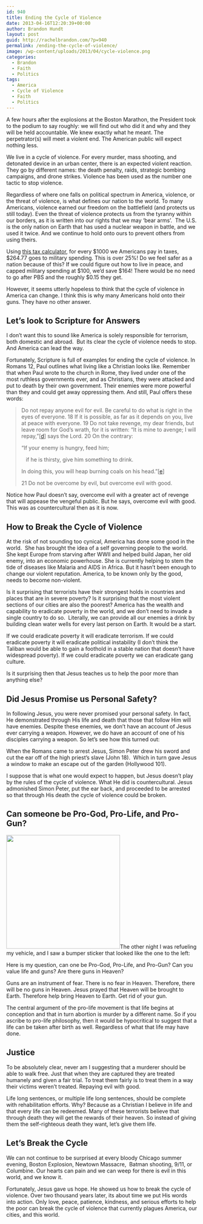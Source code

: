 ```yaml
---
id: 940
title: Ending the Cycle of Violence
date: 2013-04-16T12:20:39+00:00
author: Brandon Hundt
layout: post
guid: http://rachelbrandon.com/?p=940
permalink: /ending-the-cycle-of-violence/
image: /wp-content/uploads/2013/04/cycle-violence.png
categories:
  - Brandon
  - Faith
  - Politics
tags:
  - America
  - Cycle of Violence
  - Faith
  - Politics
---
```

A few hours after the explosions at the Boston Marathon, the President took to the podium to say roughly: we will find out who did it and why and they will be held accountable. We knew exactly what he meant. The perpetrator(s) will meet a violent end. The American public will expect nothing less.

<!--more-->

We live in a cycle of violence. For every murder, mass shooting, and detonated device in an urban center, there is an expected violent reaction. They go by different names: the death penalty, raids, strategic bombing campaigns, and drone strikes. Violence has been used as the number one tactic to stop violence.

Regardless of where one falls on political spectrum in America, violence, or the threat of violence, is what defines our nation to the world. To many Americans, violence earned our freedom on the battlefield (and protects us still today). Even the threat of violence protects us from the tyranny within our borders, as it is written into our rights that we may ‘bear arms’.  The U.S. is the only nation on Earth that has used a nuclear weapon in battle, and we used it twice. And we continue to hold onto ours to prevent others from using theirs.

Using [this tax calculator](http://nationalpriorities.org/en/interactive-data/taxday/receipt/2012/taxespaid/1000/), for every $1000 we Americans pay in taxes, $264.77 goes to military spending. This is over 25%! Do we feel safer as a nation because of this? If we could figure out how to live in peace, and capped military spending at $100, we’d save $164! There would be no need to go after PBS and the roughly $0.15 they get.

However, it seems utterly hopeless to think that the cycle of violence in America can change. I think this is why many Americans hold onto their guns. They have no other answer.

## Let’s look to Scripture for Answers

I don’t want this to sound like America is solely responsible for terrorism, both domestic and abroad.  But its clear the cycle of violence needs to stop. And America can lead the way.

Fortunately, Scripture is full of examples for ending the cycle of violence. In Romans 12, Paul outlines what living like a Christian looks like. Remember that when Paul wrote to the church in Rome, they lived under one of the most ruthless governments ever, and as Christians, they were attacked and put to death by their own government. Their enemies were more powerful than they and could get away oppressing them. And still, Paul offers these words:

> Do not repay anyone evil for evil. Be careful to do what is right in the eyes of everyone. 18 If it is possible, as far as it depends on you, live at peace with everyone. 19 Do not take revenge, my dear friends, but leave room for God’s wrath, for it is written: “It is mine to avenge; I will repay,”[[d](http://www.biblegateway.com/passage/?search=Romans+12&version=NIV#fen-NIV-28265d)] says the Lord. 20 On the contrary:
> 
> “If your enemy is hungry, feed him;
> 
>    if he is thirsty, give him something to drink.
> 
> In doing this, you will heap burning coals on his head.”[[e](http://www.biblegateway.com/passage/?search=Romans+12&version=NIV#fen-NIV-28266e)]
> 
> 21 Do not be overcome by evil, but overcome evil with good.

Notice how Paul doesn’t say, overcome evil with a greater act of revenge that will appease the vengeful public. But he says, overcome evil with good. This was as countercultural then as it is now.

## How to Break the Cycle of Violence

At the risk of not sounding too cynical, America has done some good in the world.  She has brought the idea of a self governing people to the world. She kept Europe from starving after WWII and helped build Japan, her old enemy, into an economic powerhouse. She is currently helping to stem the tide of diseases like Malaria and AIDS in Africa. But it hasn’t been enough to change our violent reputation. America, to be known only by the good, needs to become non-violent.

Is it surprising that terrorists have their strongest holds in countries and places that are in severe poverty? Is it surprising that the most violent sections of our cities are also the poorest? America has the wealth and capability to eradicate poverty in the world, and we don’t need to invade a single country to do so.  Literally, we can provide all our enemies a drink by building clean water wells for every last person on Earth. It would be a start.

If we could eradicate poverty it will eradicate terrorism. If we could eradicate poverty it will eradicate political instability (I don’t think the Taliban would be able to gain a foothold in a stable nation that doesn’t have widespread poverty). If we could eradicate poverty we can eradicate gang culture.

Is it surprising then that Jesus teaches us to help the poor more than anything else?

## Did Jesus Promise us Personal Safety?

In following Jesus, you were never promised your personal safety. In fact, He demonstrated through His life and death that those that follow Him will have enemies. Despite these enemies, we don’t have an account of Jesus ever carrying a weapon. However, we do have an account of one of his disciples carrying a weapon. So let’s see how this turned out:

When the Romans came to arrest Jesus, Simon Peter drew his sword and cut the ear off of the high priest’s slave (John 18).  Which in turn gave Jesus a window to make an escape out of the garden (Hollywood 101).

I suppose that is what one would expect to happen, but Jesus doesn’t play by the rules of the cycle of violence. What He did is countercultural. Jesus admonished Simon Peter, put the ear back, and proceeded to be arrested so that through His death the cycle of violence could be broken.

## Can someone be Pro-God, Pro-Life, and Pro-Gun?

[<img class="alignnone size-full wp-image-942" title="413F8iclHGL._SL500_AA300_" src="http://rachelbrandon.com/wp-content/uploads/2013/04/413F8iclHGL._SL500_AA300_.jpg" alt="" width="300" height="300" srcset="https://rachelbrandon.com/wp-content/uploads/2013/04/413F8iclHGL._SL500_AA300_.jpg 300w, https://rachelbrandon.com/wp-content/uploads/2013/04/413F8iclHGL._SL500_AA300_-150x150.jpg 150w" sizes="(max-width: 300px) 100vw, 300px" />](http://www.amazon.com/Guns-Life-Obama-Bumper-Sticker/dp/B007DKQGQC)The other night I was refueling my vehicle, and I saw a bumper sticker that looked like the one to the left:

Here is my question, can one be Pro-God, Pro-Life, and Pro-Gun? Can you value life and guns? Are there guns in Heaven?

Guns are an instrument of fear. There is no fear in Heaven. Therefore, there will be no guns in Heaven. Jesus prayed that Heaven will be brought to Earth. Therefore help bring Heaven to Earth. Get rid of your gun.

The central argument of the pro-life movement is that life begins at conception and that in turn abortion is murder by a different name. So if you ascribe to pro-life philosophy, then it would be hypocritical to suggest that a life can be taken after birth as well. Regardless of what that life may have done.

## Justice

To be absolutely clear, never am I suggesting that a murderer should be able to walk free. Just that when they are captured they are treated humanely and given a fair trial. To treat them fairly is to treat them in a way their victims weren’t treated. Repaying evil with good.

Life long sentences, or multiple life long sentences, should be complete with rehabilitation efforts. Why? Because as a Christian I believe in life and that every life can be redeemed. Many of these terrorists believe that through death they will get the rewards of their heaven. So instead of giving them the self-righteous death they want, let’s give them life.

## Let’s Break the Cycle

We can not continue to be surprised at every bloody Chicago summer evening, Boston Explosion, Newtown Massacre,  Batman shooting, 9/11, or Columbine. Our hearts can pain and we can weep for there is evil in this world, and we know it.

Fortunately, Jesus gave us hope. He showed us how to break the cycle of violence. Over two thousand years later, its about time we put His words into action. Only love, peace, patience, kindness, and serious efforts to help the poor can break the cycle of violence that currently plagues America, our cities, and this world.